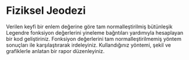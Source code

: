 # Fiziksel Jeodezi

Verilen keyfi bir enlem değerine göre tam normalleştirilmiş bütünleşik Legendre fonksiyon değerlerini yineleme bağntıları yardımıyla hesaplayan bir kod geliştiriniz. Fonksiyon değerlerini tam normalleştirilmemiş yöntem sonuçları ile karşılaştırarak irdeleyiniz. Kullandığınız yöntemi, şekil ve grafiklerle anlatan bir rapor düzenleyiniz.

